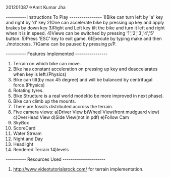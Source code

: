 201201087=>Amit Kumar Jha

---------- Instructions To Play ----------------
1)Bike can turn left by 'a' key and right by 'd' key
2)One can accelerate bike by pressing up key and apply brakes by down key
3)Right and Left key tilt the bike and turn it left and right when it is in speed.
4)Views can be switched by pressing '1','2','3','4','5' button.
5)Press 'ESC' key to exit game.
6)Execute by typing make and then ./motocross.
7)Game can be paused by pressing p/P.


---------- Features Implemented ----------------
1) Terrain on which bike can move.
2) Bike has constant acceleration on pressing up key and deaccelarates when key is left.(Physics)
2) Bike can tilt(by max 45 degree) and will be balanced by centrifugal force.(Physics)
3) Rotating tyres.
4) Bike Structure is a real world model(to be more improved in next phase).
5) Bike can climb up the mounts.
6) There are fossils distributed accross the terrain.
7) Five camera views:
    a)Driver View
    b)Wheel View(front mudguard view)
    c)OverHead View
    d)Side View(not in pdf)
    e)Follow Cam
8) SkyBox
9) ScoreCard
10) Water Stream
11) Night and Day
12) Headlight
13) Rendered Terrain
14)levels


---------- Resources Used ---------------------
1) http://www.videotutorialsrock.com/ for terrain implementation.
